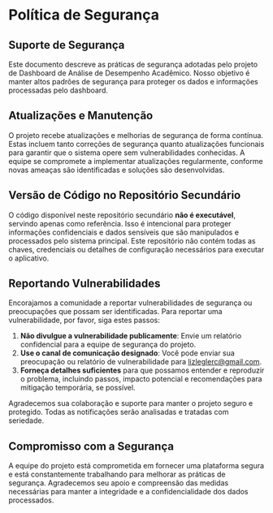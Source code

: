 # Política de Segurança

## Suporte de Segurança

Este documento descreve as práticas de segurança adotadas pelo projeto de Dashboard de Análise de Desempenho Acadêmico. Nosso objetivo é manter altos padrões de segurança para proteger os dados e informações processadas pelo dashboard.

## Atualizações e Manutenção

O projeto recebe atualizações e melhorias de segurança de forma contínua. Estas incluem tanto correções de segurança quanto atualizações funcionais para garantir que o sistema opere sem vulnerabilidades conhecidas. A equipe se compromete a implementar atualizações regularmente, conforme novas ameaças são identificadas e soluções são desenvolvidas.

## Versão de Código no Repositório Secundário

O código disponível neste repositório secundário **não é executável**, servindo apenas como referência. Isso é intencional para proteger informações confidenciais e dados sensíveis que são manipulados e processados pelo sistema principal. Este repositório não contém todas as chaves, credenciais ou detalhes de configuração necessários para executar o aplicativo.

## Reportando Vulnerabilidades

Encorajamos a comunidade a reportar vulnerabilidades de segurança ou preocupações que possam ser identificadas. Para reportar uma vulnerabilidade, por favor, siga estes passos:

1. **Não divulgue a vulnerabilidade publicamente**: Envie um relatório confidencial para a equipe de segurança do projeto.
2. **Use o canal de comunicação designado**: Você pode enviar sua preocupação ou relatório de vulnerabilidade para [lizleglerc@gmail.com](mailto:lizleglerc@gmail.com).
3. **Forneça detalhes suficientes** para que possamos entender e reproduzir o problema, incluindo passos, impacto potencial e recomendações para mitigação temporária, se possível.

Agradecemos sua colaboração e suporte para manter o projeto seguro e protegido. Todas as notificações serão analisadas e tratadas com seriedade.

## Compromisso com a Segurança

A equipe do projeto está comprometida em fornecer uma plataforma segura e está constantemente trabalhando para melhorar as práticas de segurança. Agradecemos seu apoio e compreensão das medidas necessárias para manter a integridade e a confidencialidade dos dados processados.

